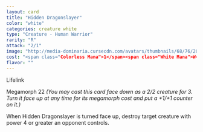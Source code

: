 ```yaml
---
layout: card
title: "Hidden Dragonslayer"
color: "white"
categories: creature white
type: "Creature - Human Warrior"
rarity: "R"
attack: "2/1"
image: "http://media-dominaria.cursecdn.com/avatars/thumbnails/68/76/200/283/635612644252165419.png"
cost: "<span class="Colorless Mana">1</span><span class="White Mana">W</span>"
flavor: ""
---
```


Lifelink

Megamorph <span class="tip mana-icon mana-colorless-02" title="2 Colorless Mana">2</span><span class="tip mana-icon mana-colorless-02" title="2 Colorless Mana">2</span> <em>(You may cast this card face down as a 2/2 creature for <span class="tip mana-icon mana-colorless-03" title="3 Colorless Mana">3</span>. Turn it face up at any time for its megamorph cost and put a +1/+1 counter on it.)</em>

When Hidden Dragonslayer is turned face up, destroy target creature with power 4 or greater an opponent controls.

